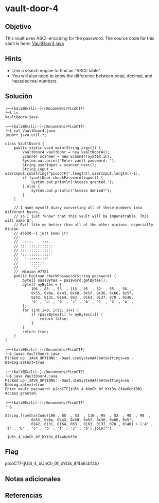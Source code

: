 # vault-door-4

## Objetivo

This vault uses ASCII encoding for the password. The source code for this vault is here: [VaultDoor4.java](https://jupiter.challenges.picoctf.org/static/c695ee23309d453a3ef369c34cc1bccb/VaultDoor4.java)

## Hints

- Use a search engine to find an "ASCII table".
- You will also need to know the difference between octal, decimal, and hexadecimal numbers.

## Solución

``` 
┌──(kali㉿kali)-[~/Documents/PicoCTF]
└─$ ls
VaultDoor4.java
                                                                 
┌──(kali㉿kali)-[~/Documents/PicoCTF]
└─$ cat VaultDoor4.java
import java.util.*;

class VaultDoor4 {
    public static void main(String args[]) {
        VaultDoor4 vaultDoor = new VaultDoor4();
        Scanner scanner = new Scanner(System.in);
        System.out.print("Enter vault password: ");
        String userInput = scanner.next();
        String input = userInput.substring("picoCTF{".length(),userInput.length()-1);
        if (vaultDoor.checkPassword(input)) {
            System.out.println("Access granted.");
        } else {
            System.out.println("Access denied!");
        }
    }

    // I made myself dizzy converting all of these numbers into different bases,
    // so I just *know* that this vault will be impenetrable. This will make Dr.
    // Evil like me better than all of the other minions--especially Minion
    // #5620--I just know it!
    //
    //  .:::.   .:::.
    // :::::::.:::::::
    // :::::::::::::::
    // ':::::::::::::'
    //   ':::::::::'
    //     ':::::'
    //       ':'
    // -Minion #7781
    public boolean checkPassword(String password) {
        byte[] passBytes = password.getBytes();
        byte[] myBytes = {
            106 , 85  , 53  , 116 , 95  , 52  , 95  , 98  ,
            0x55, 0x6e, 0x43, 0x68, 0x5f, 0x30, 0x66, 0x5f,
            0142, 0131, 0164, 063 , 0163, 0137, 070 , 0146,
            '4' , 'a' , '6' , 'c' , 'b' , 'f' , '3' , 'b' ,
        };
        for (int i=0; i<32; i++) {
            if (passBytes[i] != myBytes[i]) {
                return false;
            }
        }
        return true;
    }
}
                                                                 
┌──(kali㉿kali)-[~/Documents/PicoCTF]
└─$ javac VaultDoor4.java
Picked up _JAVA_OPTIONS: -Dawt.useSystemAAFontSettings=on -Dswing.aatext=true
                                                                 
┌──(kali㉿kali)-[~/Documents/PicoCTF]
└─$ java VaultDoor4.java 
Picked up _JAVA_OPTIONS: -Dawt.useSystemAAFontSettings=on -Dswing.aatext=true
Enter vault password: picoCTF{jU5t_4_bUnCh_0f_bYt3s_8f4a6cbf3b}
Access granted.
                                                                 
┌──(kali㉿kali)-[~/Documents/PicoCTF]
└─$ 

``` 

```    
String.fromCharCode(106 , 85  , 53  , 116 , 95  , 52  , 95  , 98  ,
            0x55, 0x6e, 0x43, 0x68, 0x5f, 0x30, 0x66, 0x5f,
            0142, 0131, 0164, 063 , 0163, 0137, 070 , 0146) + ['4' , 'a' , '6' , 'c' , 'b' , 'f' , '3' , 'b'].join("")

'jU5t_4_bUnCh_0f_bYt3s_8f4a6cbf3b'
```

## Flag

picoCTF{jU5t_4_bUnCh_0f_bYt3s_8f4a6cbf3b}

## Notas adicionales


## Referencias

